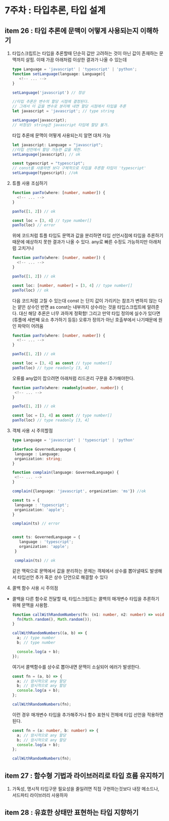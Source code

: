 # 7주차 : 타입추론, 타입 설계

## item 26 : 타입 추론에 문맥이 어떻게 사용되는지 이해하기

1. 타입스크립트는 타입을 추론할때 단순히 값만 고려하는 것이 아닌 값이 존재하는 문맥까지 살핌. 이때 가끔 아래처럼 이상한 결과가 나올 수 있는데

   ```ts
   type Language = 'javascript' | 'typescript' | 'python';
   function setLanguage(language: Language){
      <!-- ... -->
   }

   setLanguage('javascript') // 정상

   //타입 추론은 변수의 할당 시점에 결정된다.
   // 그래서 이 값을 변수로 분리해 내면 할당 시점에서 타입을 추론
   let javascript = 'javascript'; // type string

   setLanguage(javascript);
   // 비정상) string은 javascript 타입에 할당 불가.
   ```

   타입 추론에 문맥이 어떻게 사용되는지 알면 대처 가능

   ```ts
   let javascript: Language = "javascript";
   //타입 선언에서 할당 가능한 값을 제한.
   setLanguage(javascript); // ok

   const typescript = "typescript";
   // const를 사용하면 보다 구체적으로 타입을 추론함 타입이 'typescript'
   setLanguage(typescript); //ok
   ```

2. 튜플 사용 조심하기

   ```ts
   function panTo(where: [number, number]) {
     <!-- ... -->
   }

   panTo([1, 2]) // ok

   const loc = [3, 4] // type number[]
   panTo(loc) // error
   ```

   위에 코드처럼 튜플 타입도 문맥과 값을 분리하면 타입 선언시점에 타입을 추론하기때문에 예상하지 못한 결과가 나올 수 있다. any로 빠른 수정도 가능하지만 아래처럼 고치거나

   ```ts
   function panTo(where: [number, number]) {
     <!-- ... -->
   }

   panTo([1, 2]) // ok

   const loc: [number, number] = [3, 4] // type number[]
   panTo(loc) // ok
   ```

   다음 코드처럼 고칠 수 있는대 const 는 단지 값이 가리키는 참조가 변하지 않는 다는 얕은 상수인 반면 as const는 내부까지 상수라는 것을 타입스크립트에 알려준다. 대신 해당 추론은 너무 과하게 정확함!
   그리고 만약 타입 정의에 실수가 있다면(튜플에 세번째 요소 추가하기 등등) 오류가 정의가 아닌 호출부에서 나기때문에 원인 파악이 어려움

   ```ts
   function panTo(where: [number, number]) {
     <!-- ... -->
   }

   panTo([1, 2]) // ok

   const loc = [3, 4] as const // type number[]
   panTo(loc) // type readonly [3, 4]
   ```

   오류를 any없이 잡으려면 아래처럼 리드온리 구문을 추가해야한다.

   ```ts
   function panTo(where: readonly[number, number]) {
    <!-- ... -->
   }

   panTo([1, 2]) // ok

   const loc = [3, 4] as const // type number[]
   panTo(loc) // type readonly [3, 4]
   ```

3. 객체 사용 시 주의할점

   ```ts
   type Language = 'javascript' | 'typescript' | 'python'

   interface GovernedLanguage {
    language : Language;
    organization: string;
   }

   function complain(language: GovernedLanguage) {
    <!-- ... -->
   }

   complain({language: 'javascript', organization: 'ms'}) //ok

   const ts = {
    language : 'typescript';
    organization: 'apple';
   }

   complain(ts) // error


   const ts: GovernedLanguage = {
      language : 'typescript';
      organization: 'apple';
    }

    complain(ts) // ok
   ```

   같은 맥락으로 문맥에서 값을 분리하는 문제는 객체에서 상수를 뽑아낼때도 발생해서 타입선언 추가 혹은 상수 단언으로 해결할 수 있다

4. 콜백 함수 사용 시 주의점

- 콜백을 다른 함수로 전달할 때, 타입스크립트는 콜백의 매개변수 타입을 추론하기 위해 문맥을 사용함.

  ```ts
  function callWithRandomNumbers(fn: (n1: number, n2: number) => void) {
    fn(Math.random(), Math.random());
  }

  callWithRandomNumbers((a, b) => {
    a; // type number
    b; // type number

    console.log(a + b);
  });
  ```

  여기서 콜백함수를 상수로 뽑아내면 문맥이 소실되어 에러가 발생한다.

  ```ts
  const fn = (a, b) => {
    a; // 암시적으로 any 할당
    b; // 암시적으로 any 할당
    console.log(a + b);
  };

  callWithRandomNumbers(fn);
  ```

  이런 경우 매개변수 타입을 추가해주거나 함수 표현식 전체에 타입 선언을 적용하면 된다.

  ```ts
  const fn = (a: number, b: number) => {
    a; // 암시적으로 any 할당
    b; // 암시적으로 any 할당
    console.log(a + b);
  };

  callWithRandomNumbers(fn);
  ```

## item 27 : 함수형 기법과 라이브러리로 타입 흐름 유지하기

1. 가독성, 명시적 타입구문 필요성을 줄일려면 직접 구현하는것보다 내장 메소드나, 서드파티 라이브러리 사용하자

## item 28 : 유효한 상태만 표현하는 타입 지향하기
